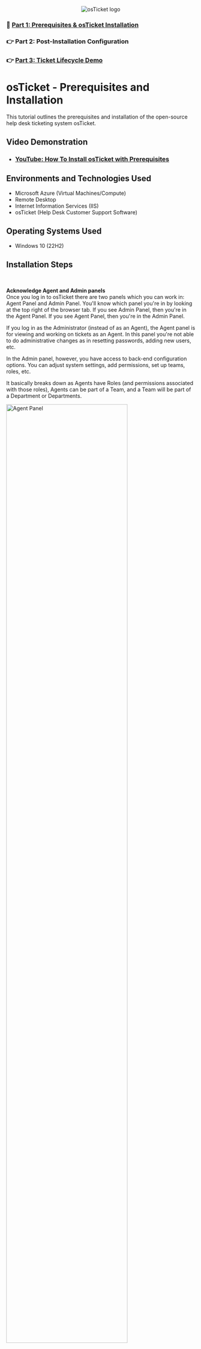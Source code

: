 <p align="center">
<img src="https://i.imgur.com/Clzj7Xs.png" alt="osTicket logo"/>
</p>

### 📍 [Part 1: Prerequisites & osTicket Installation](https://github.com/derickayala25/osticket-prereqs)
### 👉 Part 2: Post-Installation Configuration
### 👉 [Part 3: Ticket Lifecycle Demo](https://github.com/derickayala25/ticket-lifecycle)

<h1>osTicket - Prerequisites and Installation</h1>
This tutorial outlines the prerequisites and installation of the open-source help desk ticketing system osTicket.<br />


<h2>Video Demonstration</h2>

- ### [YouTube: How To Install osTicket with Prerequisites](https://www.youtube.com/watch?v=o-YBDTqX_ZU)

<h2>Environments and Technologies Used</h2>

- Microsoft Azure (Virtual Machines/Compute)
- Remote Desktop
- Internet Information Services (IIS)
- osTicket (Help Desk Customer Support Software)

<h2>Operating Systems Used </h2>

- Windows 10 (22H2)

<h2>Installation Steps</h2>

<br/>

<b>Acknowledge Agent and Admin panels</b><br/>
Once you log in to osTicket there are two panels which you can work in: Agent Panel and Admin Panel. You'll know which panel you're in by looking at the top right of the browser tab.
If you see Admin Panel, then you're in the Agent Panel. If you see Agent Panel, then you're in the Admin Panel.</br>

If you log in as the Administrator (instead of as an Agent), the Agent panel is for viewing and working on tickets as an Agent. In this panel you're not able to do administrative changes as in resetting passwords, adding new users, etc.

In the Admin panel, however, you have access to back-end configuration options. You can adjust system settings, add permissions, set up teams, roles, etc.

It basically breaks down as Agents have Roles (and permissions associated with those roles), Agents can be part of a Team, and a Team will be 
part of a Department or Departments.

<p>
<img src="https://github.com/user-attachments/assets/1d8f20ca-8fa4-4d8f-81da-4f3903331035" height="80%" width="80%" alt="Agent Panel"/>
</p>

<p>
<img src="https://github.com/user-attachments/assets/b09f55c9-ca4e-4f3f-9417-52bddcdd99ca" height="80%" width="80%" alt="Admin Panel"/>
</p><br/>


<b>Default Roles in osTicket</b></br>
The default Roles that come with osTicket are <b>View only</b>, <b>Limited Access</b>, <b>Expanded Access</b>, and <b>All Access</b>. You can find these roles with their assigned permissions by going to the <b>Admin Panel</b>, clicking on the <b>Agents</b> tab and clicking on <b>Roles</b>. You can also create new roles with their own custom permissions. 

<p>
<img src="https://github.com/user-attachments/assets/ef9863f4-83d2-4bbc-a9ea-5c76b1cbd208" height="80%" width="80%" alt="Default Roles"/>
</p><br/>


<b>Default Departments in osTicket</b></br>
Default <b>Parent</b> departments that appear in osTicket are <b>Top Level Department</b>, <b>Maintenance</b>, and <b>Support</b>. You can give the same level of access to the whole <b>Department</b> or give each individual <b>Agent</b> different access permissions. If you choose <b>Top Level Department</b> as the <b>Parent</b> Department, then the new <b>Department</b> you create will be itself become a <b>Parent</b> Department.

<p>
<img src="https://github.com/user-attachments/assets/5a6c3b14-a787-4702-a786-30b656134ccf" height="80%" width="80%" alt="Default Roles"/>
</p><br/>

<b>Adding a new Department</b></br>
Let's create a new Department called <b>SysAdmins</b>. We'll have the <b>Top Level Department</b> as it's <b>Parent</b> and we'll leave the rest of the default settings as is.
1. In the <b>Admin Panel</b>, navigate to <b>Agents</b> > <b>Departments</b>.
2. Click on `(+) Add New Department`
3. Type <b>SysAdmins</b> in the <b>Name:</b> box
4. Click the `Create Dept` button at the bottom

<p>
<img src="https://github.com/user-attachments/assets/541f2c7e-645e-4e96-88d3-8559ae963d10" height="80%" width="80%" alt="Default Roles"/>
</p><br/>


<b>Default Teams in osTicket</b></br>
Teams allow you to pull Agents from different Departments and organize them to handle a specific issue.

The default Team in osTicket is <b>Level 1 Support</b>. You can select a <b>Team</b> Lead and individual <b>Agent</b> members.

<p>
<img src="https://github.com/user-attachments/assets/899d6407-9273-481f-ac4b-7477f7afe832" height="80%" width="80%" alt="Default Roles"/>
</p><br/>


<b>Adding a new Team</b></br>
We'll create a new team called <b>Online Banking</b>.
1. In the <b>Admin Panel</b>, navigate to <b>Agents</b> > <b>Teams</b>
2. Click on `(+) Add New Team`
3. Type <b>Online Banking</b> in the <b>Name:</b> box
4. Click the `Create Team` button at the bottom

<p>
<img src="https://github.com/user-attachments/assets/67d31570-1870-4a35-95c0-20d0695ab236" height="80%" width="80%" alt="Default Roles"/>
</p><br/>


<b>Allowing end users to create tickets</b></br>
osTicket, by default, allows any end user to create tickets. However, if we want to make changes to those permissions, we can follow these steps:
1. In the <b>Admin Panel</b>, go to <b>Settings</b> > <b>Users</b>
2. In the <b>Authentication Settings</b> area, make any desired updates.

<p>
<img src="https://github.com/user-attachments/assets/1ca59603-d4e1-48af-acf0-8e39e3df6694" height="80%" width="80%" alt="Default Roles"/>
</p><br/>


<b>Configuring Agents</b></br>
Next, we'll configure Agents. These are the actual workers/employees.
1. In the <b>Admin Panel</b>, go to <b>Agents</b>
2. Click on `(+) Add New Agent`
3. Once there, required fields are <b>First</b> and <b>Last Name</b>, <b>Email Address</b>, <b>Username</b>, <b>Primary Department</b> and <b>Role</b> (in the <b>Access</b> tab).
4. You can also set a password and assign a team, but it's not required.
5. For this example, the agent will be Jane Doe and she's part of the <b>SysAdmins</b> department. Her role has <b>Expanded Access</b> and she's also part of the <b>Online Banking</b> team.
6. Once done, click the `Create` button at the bottom

<p>
<img src="https://github.com/user-attachments/assets/12b0d4ab-d821-4981-a76f-3030f7ee4e17" height="80%" width="80%" alt="Default Roles"/>
</p><br/>


<b>Configuring End Users</b></br>
Next, we'll configure an end user. These are the people requesting the services, the customers.
1. In the <b>Agent Panel</b>, go to <b>Users</b> > <b>Add Users</b>
2. Required fields are <b>Email Address</b> and <b>Full Name</b>. This user will be Karen at karen@enduser.com.
3. Click on the `Add User` button

<p>
<img src="https://github.com/user-attachments/assets/ce47116b-d8e2-4086-a357-26f0ff38728f" height="80%" width="80%" alt="Default Roles"/>
</p><br/>

<b>Configuring Service Level Agreements</b></br>
Now, we'll configure some Service Level Agreements (SLA). This is a formal contract between a service provider and a customer 
that defines the expected level of service, including specific metrics, responsibilities, and remedies if service levels are not met. 
The osTicket Default SLA has an 18 hour grace period. However, you can add new SLAs. To do this:
1. Go to the <b>Admin Panel</b> > <b>Manage</b> > <b>SLA</b> > <b>Add New SLA Plan</b>.
2. We'll <b>Name</b> the first SLA Sev-A, give it a <b>Grace Period</b> of 1 hour and put it under a 24/7 <b>Schedule</b>.
3. Click on the `Add Plan` button.
4. The second one we'll <b>Name</b> Sev-B. This one will have a <b>Grace Period</b> of 4 hours and will also have a 24/7 <b>Schedule</b>.
5. The third one we'll <b>Name</b> Sev-C and give it an 8 hour <b>Grace Period</b> and a Business Hours <b>Schedule</b>.

<p>
<img src="https://github.com/user-attachments/assets/971f929a-1f37-4026-88b5-b188215fedf1" height="80%" width="80%" alt="Default Roles"/>
</p><br/>


<b>Configuring Help Topics</b></br>
Next, we'll configure Help Topics. Help Topics guide what information is gathered from Users and how tickets are routed or assigned. 
You can assign a specific department to handle a topic, add SLAs, etc. osTicket already has five <b>Parent Topics</b> built in.
For this example, we'll add five Help Topics and associate each with a Parent Topic. To do this:
1. Go to the <b>Admin Panel</b> > <b>Manage</b> > <b>Help Topics</b> > <b>Add New Help Topic</b>.
2. We'll name the first <b>Topic</b> <em>Business Critical Outage</em> and assign it's <b>Parent Topic</b> as <em>Report a Problem</em>.
3. Click on the `Add Topic` button.
4. The second <b>Topic</b> will be <em>Personal Computer Issues</em> and the <b>Parent Topic</b> will also be <em>Report a Problem</em>.
5. The third <b>Topic</b> will be <em>Equipment Request</em> with <b>Parent Topic</b> <em>General Inquiry</em>.
6. The fourth <b>Topic</b> will be <em>Password Reset</em> and we'll assign it to <em>Report a Problem/Access Issue</em>.
7. The last <b>Topic</b> that we'll add is <em>Other</em> and we'll assign it to <em>General Inquiry</em>.
8. Please note that when you add a topic, the topic itself (along with it's <b>Parent Topic</b>) will become available as a <b>Parent Topic</b> when you're ready to add the next topic.

<p>
<img src="https://github.com/user-attachments/assets/ee4bb690-8a6b-4502-85c1-261ab5815cb3" height="80%" width="80%" alt="Default Roles"/>
</p><br/>

### 📍 [Part 1: Prerequisites & osTicket Installation](https://github.com/derickayala25/osticket-prereqs)
### 👉 Part 2: Post-Installation Configuration
### 👉 [Part 3: Ticket Lifecycle Demo](https://github.com/derickayala25/ticket-lifecycle)

